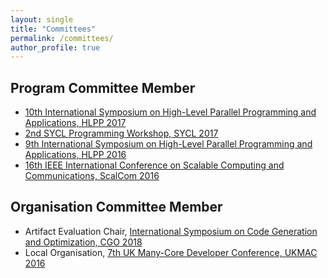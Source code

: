 ```yaml
---
layout: single
title: "Committees"
permalink: /committees/
author_profile: true
---
```


Program Committee Member
-----

- [10th International Symposium on High-Level Parallel Programming and Applications, HLPP 2017](https://hlpp2017.infor.uva.es)
- [2nd SYCL Programming Workshop, SYCL 2017](http://conf.researchr.org/track/PPoPP-2017/PPoPP-2017-Co-hosted-Workshops#SYCL-2017)
- [9th International Symposium on High-Level Parallel Programming and Applications, HLPP 2016](http://hlpp2016.uni-muenster.de/)
- [16th IEEE International Conference on Scalable Computing and Communications, ScalCom 2016](http://scalcom2016.sciencesconf.org/)


Organisation Committee Member
-----

- Artifact Evaluation Chair, [International Symposium on Code Generation and Optimization, CGO 2018](http://cgo.org/cgo2018/)
- Local Organisation, [7th UK Many-Core Developer Conference, UKMAC 2016](http://conferences.inf.ed.ac.uk/UKMAC2016/)
